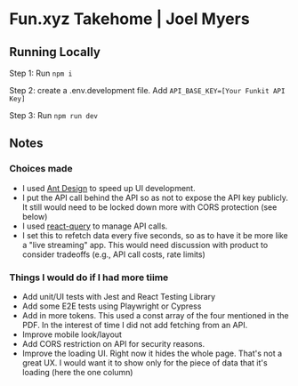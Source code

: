 # Fun.xyz Takehome | Joel Myers

## Running Locally

Step 1: Run `npm i`

Step 2: create a .env.development file. Add `API_BASE_KEY=[Your Funkit API Key]`

Step 3: Run `npm run dev`

## Notes

### Choices made

- I used [Ant Design](https://ant.design/) to speed up UI development.
- I put the API call behind the API so as not to expose the API key publicly. It still would need to be locked down more with CORS protection (see below)
- I used [react-query](https://tanstack.com/query/latest/docs/framework/react/overview) to manage API calls.
- I set this to refetch data every five seconds, so as to have it be more like a "live streaming" app. This would need discussion with product to consider tradeoffs (e.g., API call costs, rate limits)

### Things I would do if I had more tiime

- Add unit/UI tests with Jest and React Testing Library
- Add some E2E tests using Playwright or Cypress
- Add in more tokens. This used a const array of the four mentioned in the PDF. In the interest of time I did not add fetching from an API.
- Improve mobile look/layout
- Add CORS restriction on API for security reasons.
- Improve the loading UI. Right now it hides the whole page. That's not a great UX. I would want it to show only for the piece of data that it's loading (here the one column)
